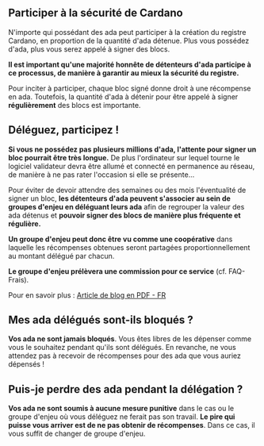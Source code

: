 ## Participer à la sécurité de Cardano

N'importe qui possédant des ada peut participer à la création du registre Cardano, en proportion de la quantité d'ada détenue. Plus vous possédez d'ada, plus vous serez appelé à signer des blocs.

**Il est important qu'une majorité honnête de détenteurs d'ada participe à ce processus, de manière à garantir au mieux la sécurité du registre.**

Pour inciter à participer, chaque bloc signé donne droit à une récompense en ada. Toutefois, la quantité d'ada à détenir pour être appelé à signer **régulièrement** des blocs est importante.

## Déléguez, participez !

**Si vous ne possédez pas plusieurs millions d'ada, l'attente pour signer un bloc pourrait être très longue.** De plus l'ordinateur sur lequel tourne le logiciel validateur devra être allumé et connecté en permanence au réseau, de manière à ne pas rater l'occasion si elle se présente...

Pour éviter de devoir attendre des semaines ou des mois l'éventualité de signer un bloc, **les détenteurs d'ada peuvent s'associer au sein de groupes d'enjeu en déléguant leurs ada** afin de regrouper la valeur des ada détenus et **pouvoir signer des blocs de manière plus fréquente et régulière.**

**Un groupe d'enjeu peut donc être vu comme une coopérative** dans laquelle les récompenses obtenues seront partagées proportionnellement au montant délégué par chacun.

**Le groupe d'enjeu prélèvera une commission pour ce service** (cf. FAQ-Frais).

Pour en savoir plus : [Article de blog en PDF - FR](https://github.com/psychomb/Cardano-fr-translations/blob/master/Groupes_denjeu_au_sein_de_Cardano.pdf)

## Mes ada délégués sont-ils bloqués ?

**Vos ada ne sont jamais bloqués**. Vous êtes libres de les dépenser comme vous le souhaitez pendant qu'ils sont délégués. En revanche, ne vous attendez pas à recevoir de récompenses pour des ada que vous auriez dépensés !

## Puis-je perdre des ada pendant la délégation ?

**Vos ada ne sont soumis à aucune mesure punitive** dans le cas ou le groupe d'enjeu où vous déléguez ne ferait pas son travail. **Le pire qui puisse vous arriver est de ne pas obtenir de récompenses**. Dans ce cas, il vous suffit de changer de groupe d'enjeu.
